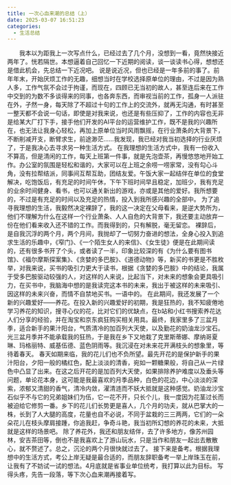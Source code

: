 ```yaml
---
title: 一次心血来潮的总结（上）
date: 2025-03-07 16:51:23
categories:
  - 生活总结
---
```

&emsp;&emsp;我本以为距我上一次写点什么，已经过去了几个月，没想到一看，竟然快接近两年了。恍若隔世。本想逼着自己回忆一下近期的阅读，谈一谈读书心得，想想还是借此机会，先总结一下近况吧。
说是说近况，但也已经是一年多前的事了。前年年末，开始厌烦工作的无趣，细想当时在学校选择原单位的理由，不过是因为熟人多，工作气氛不会过于拘谨，而现在，四顾已无当初的故人，甚至连后来在工作中交到的为数不多谈得来的同事，也各奔东西，而审视当前的工作，孤身一人派驻在外，孑然一身，每天除了不超过十句的工作上的交流外，就再无沟通，有时甚至一整天都不会说一句话，即使是对我来说，也还是有些压抑了，工作的内容也无非是给某大厂打下手，接手他们开发的AI平台的运营维护工作，既不是我的兴趣所在，也无法让我身心轻松，再加上原单位当时风雨飘摇，在行业萧条的大背景下，不断削减开支，断臂求生，前途渺茫……我发现，我已经对我当初选择的行业厌烦了，于是我决心去寻求另一种生活方式。
在我理想的生活方式中，我有一份收入不算高，但是清闲的工作，每天上班第一件事，就是先泡壶茶，再慢悠悠地开始工作。办公室的氛围是轻松和谐的，大家可以在上班之余唠一唠家常，没有勾心斗角，没有拉帮结派，同事间互帮互助，团结友爱。午饭大家一起结伴在单位的食堂解决，吃饱饭后，有充足的时间午休，下午下班时间早且稳定，加班少，我有充足的业余时间健身、看书，也可以通关新出的游戏，亦或是其他的爱好。我所想要的，不过是有充足的时间以及充足的热情，投入到我所感兴趣的全部中。
为了追寻我理想的生活，我毅然决定裸辞了，我的这一决定在父母看来，是逆大势所为，他们不理解为什么在这样一个行业萧条、人人自危的大背景下，我还要主动放弃一份在他们看来收入还不错的工作。而我得到的，只有解脱，毫无留恋。
裸辞后，是自我沉浮的两个月，两个月间，我抛却了一切努力奋进的想法，全身心投入到追求生活的乐趣中，《窄门》、《一个陌生女人的来信》、《女生徒》便是在此期间读的，还有很多书开了个头，或者读了一半，印象比较深的有《为什么要有图书馆》、《福尔摩斯探案集》、《贪婪的多巴胺》、《道德动物》等，新买的书更是不胜枚举，对我来说，买书的吸引力更大于读书，根据《贪婪的多巴胺》中的结论，我属于受多巴胺驱动较强的人，对这样的人来说，比起当下，对未来的想象会更具吸引力，在买书中，我脑海中想的是我读完这本书的未来，我出于被这样的未来吸引、因这样的未来兴奋，而情不自禁地买书。一语中的。
在此期间，我还发展了一个新的兴趣爱好——养花。在投入新的兴趣爱好的初期，我是狂热的，我不知疲倦地学习养花的知识，搜寻心仪的花，比对它们的优缺点，在b站和小红书搜索养花达人们分享的经验，并在淘宝和京东疯狂购买相关用具。最终，我家里多了三盆月季，适合新手的果汁阳台，气质清冷的加百列大天使，以及勤花的奶油龙沙宝石。光三盆月季并不能承载我的狂热，于是我在乡下又地栽了克里斯蒂娜、摩纳哥夏琳、玛格丽特、威基伍德、蓝色阴雨等。我沉浸在对未来花开满枝头的想象里，等待着春天。
春天如期来临，我的花儿们也不负所望。最先开花的是保护新手的果汁阳台，夕阳一般的橘红色，配上淡淡的清香，宛如一颗糖果般，将自己从一片绿色中凸显了出来。在这之后开花的是加百列大天使，如果排除养护难度以及垂头等问题，单论花本身，这可能是我最喜欢的月季品种，白色的花边，中心淡淡的深紫，浓郁又清甜的香气，清冷内敛，濯清涟而不妖大抵就是这种感觉。奶油龙沙宝石似乎不与它的兄弟姐妹们为伍，它一花不开，只长个儿，我一度因为花茎过长而被迫给它修剪一番。乡下的花儿们长势更是喜人，几个月的功夫，就从巴掌大的一株，长到了人大腿的高度，花量也自不必说，不同于盆栽的三三两两，它们的一朵朵花儿在枝头摩肩接踵，你追我赶，争奇斗艳，我当初所幻想的养花的未来，大抵就是这样的场景吧。
除了养花外，我还和朋友结伴，去了许多地方，像苏州园林，安吉茶田等，倒也不是我喜欢上了游山玩水，只是当作和朋友一起出去散散心，就不赘述了。总之，沉沦的两个月很快就过去了。
接下来是备考。根据我理想中的生活方式，考公上岸无疑是最合适的，而朋友辞职备考一举上岸珠玉在前，让我有了不妨试一试的想法。4月底就是省事业单位统考，我打算以此为目标。
写得头疼，先告一段落，等下次心血来潮再接着写。
